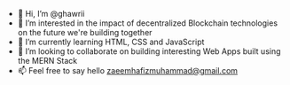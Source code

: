 - 👋 Hi, I’m @ghawrii
- 👀 I’m interested in the impact of decentralized Blockchain technologies on the future we're building together
- 🌱 I’m currently learning HTML, CSS and JavaScript
- 💞️ I’m looking to collaborate on building interesting Web Apps built using the MERN Stack
- 📫 Feel free to say hello zaeemhafizmuhammad@gmail.com 

<!---
ghawrii/ghawrii is a ✨ special ✨ repository because its `README.md` (this file) appears on your GitHub profile.
You can click the Preview link to take a look at your changes.
--->
